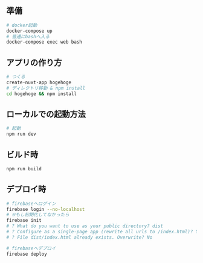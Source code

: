## 準備

```bash
# docker起動
docker-compose up
# 普通にbashへ入る
docker-compose exec web bash
```

## アプリの作り方

```bash
# つくる
create-nuxt-app hogehoge
# ディレクトリ移動 & npm install
cd hogehoge && npm install
```

## ローカルでの起動方法

```bash
# 起動
npm run dev
```

## ビルド時

```bash
npm run build
```

## デプロイ時

```bash
# firebaseへログイン
firebase login --no-localhost
# ※もし初期化してなかったら
firebase init
# ? What do you want to use as your public directory? dist
# ? Configure as a single-page app (rewrite all urls to /index.html)? Yes
# ? File dist/index.html already exists. Overwrite? No

# firebaseへデプロイ
firebase deploy
```
